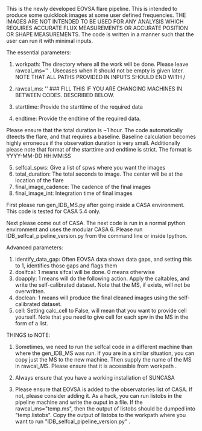 This is the newly developed EOVSA flare pipeline. This is intended to produce some quicklook images at some user defined frequencies. THE IMAGES ARE NOT INTENDED TO BE USED FOR ANY ANALYSIS WHICH REQUIRES ACCURATE FLUX MEASUREMENTS OR ACCURATE POSITION OR SHAPE MEASUREMENTS. The code is written in a manner such that the user can run it with minimal inputs. 

The essential parameters:

1. workpath: The directory where all the work will be done. Please leave rawcal_ms='' . Usecases when it should 
		not be empty is given later. NOTE THAT ALL PATHS PROVIDED IN INPUTS SHOULD END WITH /
		
2. rawcal_ms: ''   ### FILL THIS IF YOU ARE CHANGING MACHINES IN BETWEEN CODES. DESCRIBED BELOW.
3. starttime: Provide the starttime of the required data
4. endtime:   Provide the endtime of the required data.

Please ensure that the total duration is ~1 hour. The code automatically dteects the flare, and that requires a baseline. Baseline calculation becomes highly erroneous if the observation duration is very small. Additionally please note that format of the starttime and endtime is strict. The format is 
YYYY-MM-DD HH:MM:SS

5. selfcal_spws:  Give a list of spws where you want the images
6. total_duration: The total seconds to image. The center will be at the location of the flare
7. final_image_cadence: The cadence of the final images
8. final_image_int:     Integration time of final images

First please run gen_IDB_MS.py after going inside a CASA environment. This code is tested for CASA 5.4 only. 

Next please come out of CASA. The next code is run in a normal python environment and uses the modular CASA 6. Please run IDB_selfcal_pipeline_version.py from the command line or inside Ipython.

Advanced parameters:

1. identify_data_gap: Often EOVSA data shows data gaps, and setting this to 1, identifies those gaps and flags them
2. doslfcal:          1 means slfcal will be done. 0 means otherwise
3. doapply:           1 means will do the following action. Apply the caltables, and write the self-calibrated dataset. Note that the MS, if exists, will not be overwritten.
4. doclean:            1 means will produce the final cleaned images using the self-calibrated dataset.
5. cell:               Setting calc_cell  to False, will mean that you want to provide cell yourself. Note that you need to give cell for each spw in the MS in the form of a list.


THINGS to NOTE:

1. Sometimes, we need to run the selfcal code in a different machine than where the gen_IDB_MS was run. If you are in a similar situation, you can copy just the MS to the new machine. Then supply the name of the MS in rawcal_MS. Please ensure that it is accessible from workpath .

2. Always ensure that you have a working installation of SUNCASA

3. Please ensure that EOVSA is added to the observatories list of CASA. If not, please consider adding it. As a hack, you can run listobs in the pipeline machine and write the ouput in a file. If the rawcal_ms="temp.ms", then the output of listobs should be dumped into "temp.listobs". Copy the output of listobs to the workpath where you want to run "IDB_selfcal_pipeline_version.py" .


